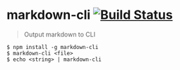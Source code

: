 # markdown-cli [![Build Status](https://travis-ci.org/cilice/markdown-cli.svg?branch=master)](https://travis-ci.org/cilice/markdown-cli)

> Output markdown to CLI

```
$ npm install -g markdown-cli
$ markdown-cli <file>
$ echo <string> | markdown-cli
```
